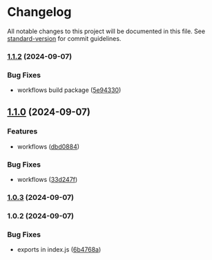 # Changelog

All notable changes to this project will be documented in this file. See [standard-version](https://github.com/conventional-changelog/standard-version) for commit guidelines.

### [1.1.2](https://github.com/candyboyz/browserify-steam-session/compare/v1.1.0...v1.1.2) (2024-09-07)


### Bug Fixes

* workflows build package ([5e94330](https://github.com/candyboyz/browserify-steam-session/commit/5e9433068dda68370aba031daccbdbce94cb0bac))

## [1.1.0](https://github.com/candyboyz/browserify-steam-session/compare/v1.0.4...v1.1.0) (2024-09-07)


### Features

* workflows ([dbd0884](https://github.com/candyboyz/browserify-steam-session/commit/dbd088458b6fc6afb098c1ba59dea159e51454e2))


### Bug Fixes

* workflows ([33d247f](https://github.com/candyboyz/browserify-steam-session/commit/33d247f0b753113fe7dd8c94d7834b55b0e5bb06))

### [1.0.3](https://github.com/candyboyz/browserify-steam-session/compare/v1.0.2...v1.0.3) (2024-09-07)

### 1.0.2 (2024-09-07)

### Bug Fixes

- exports in index.js ([6b4768a](https://github.com/candyboyz/browserify-steam-session/commit/6b4768a7e2e38492d28fe1abe6997eb93fb1e54b))
